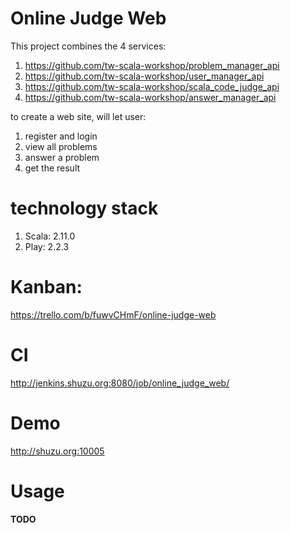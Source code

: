 Online Judge Web
=====================================

This project combines the 4 services:

1. https://github.com/tw-scala-workshop/problem_manager_api 
1. https://github.com/tw-scala-workshop/user_manager_api
1. https://github.com/tw-scala-workshop/scala_code_judge_api
1. https://github.com/tw-scala-workshop/answer_manager_api
 
to create a web site, will let user:
 
1. register and login
2. view all problems
3. answer a problem
4. get the result

technology stack
================

1. Scala: 2.11.0
1. Play: 2.2.3

Kanban:
========

https://trello.com/b/fuwvCHmF/online-judge-web

CI
======

http://jenkins.shuzu.org:8080/job/online_judge_web/

Demo
=====

http://shuzu.org:10005

Usage
=====

**TODO**

